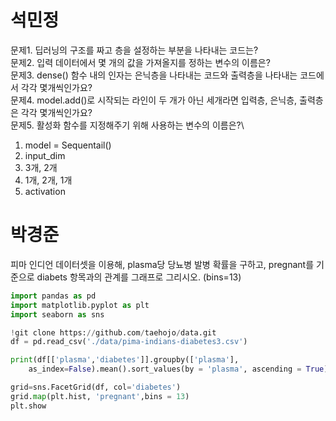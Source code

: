 # 석민정
문제1. 딥러닝의 구조를 짜고 층을 설정하는 부분을 나타내는 코드는?\
문제2. 입력 데이터에서 몇 개의 값을 가져올지를 정하는 변수의 이름은?\
문제3. dense() 함수 내의 인자는 은닉층을 나타내는 코드와 출력층을 나타내는 코드에서 각각 몇개씩인가요?\
문제4. model.add()로 시작되는 라인이 두 개가 아닌 세개라면 입력층, 은닉층, 출력층은 각각 몇개씩인가요?\
문제5. 활성화 함수를 지정해주기 위해 사용하는 변수의 이름은?\
1. model = Sequentail()
2. input_dim
3. 3개, 2개
4. 1개, 2개, 1개
5. activation

# 박경준
피마 인디언 데이터셋을 이용해,
plasma당 당뇨병 발병 확률을 구하고,
pregnant를 기준으로 diabets 항목과의 관계를 그래프로 그리시오. (bins=13)
```python
import pandas as pd
import matplotlib.pyplot as plt
import seaborn as sns

!git clone https://github.com/taehojo/data.git
df = pd.read_csv('./data/pima-indians-diabetes3.csv')

print(df[['plasma','diabetes']].groupby(['plasma'],
    as_index=False).mean().sort_values(by = 'plasma', ascending = True))

grid=sns.FacetGrid(df, col='diabetes')
grid.map(plt.hist, 'pregnant',bins = 13)
plt.show
```
